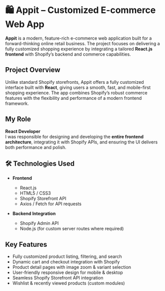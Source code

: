 # 🛍 Appit – Customized E-commerce Web App

**Appit** is a modern, feature-rich e-commerce web application built for a forward-thinking online retail business. The project focuses on delivering a fully customized shopping experience by integrating a tailored **React.js frontend** with Shopify’s backend and commerce capabilities.

##  Project Overview

Unlike standard Shopify storefronts, Appit offers a fully customized interface built with **React**, giving users a smooth, fast, and mobile-first shopping experience. The app combines Shopify’s robust commerce features with the flexibility and performance of a modern frontend framework.

##  My Role

**React Developer**  
I was responsible for designing and developing the **entire frontend architecture**, integrating it with Shopify APIs, and ensuring the UI delivers both performance and polish.

## 🛠 Technologies Used

- **Frontend**  
  - React.js  
  - HTML5 / CSS3  
  - Shopify Storefront API  
  - Axios / Fetch for API requests

- **Backend Integration**  
  - Shopify Admin API  
  - Node.js (for custom server routes where required)

##  Key Features

- Fully customized product listing, filtering, and search  
- Dynamic cart and checkout integration with Shopify  
- Product detail pages with image zoom & variant selection  
- User-friendly responsive design for mobile & desktop  
- Seamless Shopify Storefront API integration  
- Wishlist & recently viewed products (custom modules)

